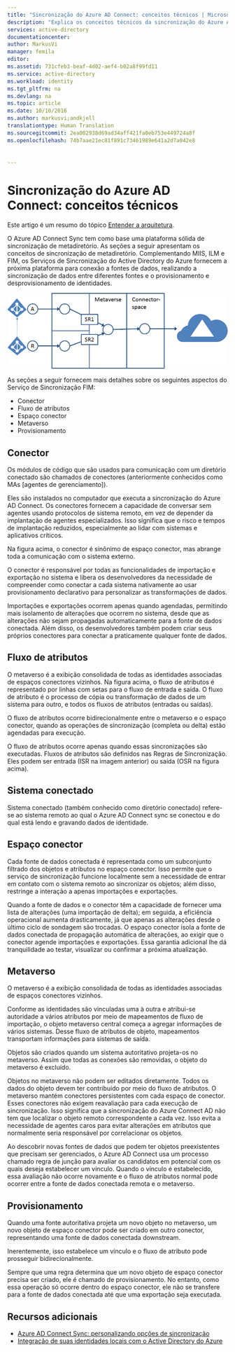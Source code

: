 ```yaml
---
title: "Sincronização do Azure AD Connect: conceitos técnicos | Microsoft Docs"
description: "Explica os conceitos técnicos da sincronização do Azure AD Connect."
services: active-directory
documentationcenter: 
author: MarkusVi
manager: femila
editor: 
ms.assetid: 731cfeb3-beaf-4d02-aef4-b02a8f99fd11
ms.service: active-directory
ms.workload: identity
ms.tgt_pltfrm: na
ms.devlang: na
ms.topic: article
ms.date: 10/10/2016
ms.author: markusvi;andkjell
translationtype: Human Translation
ms.sourcegitcommit: 2ea002938d69ad34aff421fa0eb753e449724a8f
ms.openlocfilehash: 74b7aae21ec81f891c73461989e641a2d7a042e8


---
```

# <a name="azure-ad-connect-sync-technical-concepts"></a>Sincronização do Azure AD Connect: conceitos técnicos
Este artigo é um resumo do tópico [Entender a arquitetura](active-directory-aadconnectsync-technical-concepts.md).

O Azure AD Connect Sync tem como base uma plataforma sólida de sincronização de metadiretório.
As seções a seguir apresentam os conceitos de sincronização de metadiretório.
Complementando MIIS, ILM e FIM, os Serviços de Sincronização do Active Directory do Azure fornecem a próxima plataforma para conexão a fontes de dados, realizando a sincronização de dados entre diferentes fontes e o provisionamento e desprovisionamento de identidades.

![Conceitos técnicos](./media/active-directory-aadconnectsync-technical-concepts/scenario.png)

As seções a seguir fornecem mais detalhes sobre os seguintes aspectos do Serviço de Sincronização FIM:

* Conector
* Fluxo de atributos
* Espaço conector
* Metaverso
* Provisionamento

## <a name="connector"></a>Conector
Os módulos de código que são usados para comunicação com um diretório conectado são chamados de conectores (anteriormente conhecidos como MAs [agentes de gerenciamento]).

Eles são instalados no computador que executa a sincronização do Azure AD Connect.
Os conectores fornecem a capacidade de conversar sem agentes usando protocolos de sistema remoto, em vez de depender da implantação de agentes especializados. Isso significa que o risco e tempos de implantação reduzidos, especialmente ao lidar com sistemas e aplicativos críticos.

Na figura acima, o conector é sinônimo de espaço conector, mas abrange toda a comunicação com o sistema externo.

O conector é responsável por todas as funcionalidades de importação e exportação no sistema e libera os desenvolvedores da necessidade de compreender como conectar a cada sistema nativamente ao usar provisionamento declarativo para personalizar as transformações de dados.

Importações e exportações ocorrem apenas quando agendadas, permitindo mais isolamento de alterações que ocorrem no sistema, desde que as alterações não sejam propagadas automaticamente para a fonte de dados conectada. Além disso, os desenvolvedores também podem criar seus próprios conectores para conectar a praticamente qualquer fonte de dados.

## <a name="attribute-flow"></a>Fluxo de atributos
O metaverso é a exibição consolidada de todas as identidades associadas de espaços conectores vizinhos. Na figura acima, o fluxo de atributos é representado por linhas com setas para o fluxo de entrada e saída. O fluxo de atributo é o processo de cópia ou transformação de dados de um sistema para outro, e todos os fluxos de atributos (entradas ou saídas).

O fluxo de atributos ocorre bidirecionalmente entre o metaverso e o espaço conector, quando as operações de sincronização (completa ou delta) estão agendadas para execução.

O fluxo de atributos ocorre apenas quando essas sincronizações são executadas. Fluxos de atributos são definidos nas Regras de Sincronização. Eles podem ser entrada (ISR na imagem anterior) ou saída (OSR na figura acima).

## <a name="connected-system"></a>Sistema conectado
Sistema conectado (também conhecido como diretório conectado) refere-se ao sistema remoto ao qual o Azure AD Connect sync se conectou e do qual está lendo e gravando dados de identidade.

## <a name="connector-space"></a>Espaço conector
Cada fonte de dados conectada é representada como um subconjunto filtrado dos objetos e atributos no espaço conector.
Isso permite que o serviço de sincronização funcione localmente sem a necessidade de entrar em contato com o sistema remoto ao sincronizar os objetos; além disso, restringe a interação a apenas importações e exportações.

Quando a fonte de dados e o conector têm a capacidade de fornecer uma lista de alterações (uma importação de delta); em seguida, a eficiência operacional aumenta drasticamente, já que apenas as alterações desde o último ciclo de sondagem são trocadas. O espaço conector isola a fonte de dados conectada de propagação automática de alterações, ao exigir que o conector agende importações e exportações. Essa garantia adicional lhe dá tranquilidade ao testar, visualizar ou confirmar a próxima atualização.

## <a name="metaverse"></a>Metaverso
O metaverso é a exibição consolidada de todas as identidades associadas de espaços conectores vizinhos.

Conforme as identidades são vinculadas uma à outra e atribui-se autoridade a vários atributos por meio de mapeamentos de fluxo de importação, o objeto metaverso central começa a agregar informações de vários sistemas. Desse fluxo de atributos de objeto, mapeamentos transportam informações para sistemas de saída.

Objetos são criados quando um sistema autoritativo projeta-os no metaverso. Assim que todas as conexões são removidas, o objeto do metaverso é excluído.

Objetos no metaverso não podem ser editados diretamente. Todos os dados do objeto devem ter contribuído por meio do fluxo de atributos. O metaverso mantém conectores persistentes com cada espaço de conector. Esses conectores não exigem reavaliação para cada execução de sincronização. Isso significa que a sincronização do Azure Connect AD não tem que localizar o objeto remoto correspondente a cada vez. Isso evita a necessidade de agentes caros para evitar alterações em atributos que normalmente seria responsável por correlacionar os objetos.

Ao descobrir novas fontes de dados que podem ter objetos preexistentes que precisam ser gerenciados, o Azure AD Connect usa um processo chamado regra de junção para avaliar os candidatos em potencial com os quais deseja estabelecer um vínculo.
Quando o vínculo é estabelecido, essa avaliação não ocorre novamente e o fluxo de atributos normal pode ocorrer entre a fonte de dados conectada remota e o metaverso.

## <a name="provisioning"></a>Provisionamento
Quando uma fonte autoritativa projeta um novo objeto no metaverso, um novo objeto de espaço conector pode ser criado em outro conector, representando uma fonte de dados conectada downstream.

Inerentemente, isso estabelece um vínculo e o fluxo de atributo pode prosseguir bidirecionalmente.

Sempre que uma regra determina que um novo objeto de espaço conector precisa ser criado, ele é chamado de provisionamento. No entanto, como essa operação só ocorre dentro do espaço conector, ele não se transfere para a fonte de dados conectada até que uma exportação seja executada.

## <a name="additional-resources"></a>Recursos adicionais
* [Azure AD Connect Sync: personalizando opções de sincronização](active-directory-aadconnectsync-whatis.md)
* [Integração de suas identidades locais com o Active Directory do Azure](active-directory-aadconnect.md)

<!--Image references-->
[1]: ./media/active-directory-aadsync-technical-concepts/ic750598.png



<!--HONumber=Nov16_HO3-->


